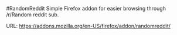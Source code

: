 #RandomReddit
Simple Firefox addon for easier browsing through /r/Random reddit sub.

URL:
https://addons.mozilla.org/en-US/firefox/addon/randomreddit/

